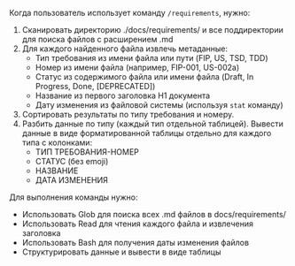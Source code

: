 Когда пользователь использует команду `/requirements`, нужно:

1. Сканировать директорию ./docs/requirements/ и все поддиректории для поиска файлов с расширением .md
2. Для каждого найденного файла извлечь метаданные:
   - Тип требования из имени файла или пути (FIP, US, TSD, TDD)
   - Номер из имени файла (например, FIP-001, US-002a)
   - Статус из содержимого файла или имени файла (Draft, In Progress, Done, [DEPRECATED])
   - Название из первого заголовка H1 документа
   - Дату изменения из файловой системы (используя `stat` команду)
3. Сортировать результаты по типу требования и номеру.
4. Разбить данные по типу (каждый тип отдельной таблицей). Вывести данные в виде форматированной таблицы отдельно для каждого типа с колонками:
   - ТИП ТРЕБОВАНИЯ-НОМЕР
   - СТАТУС (без emoji)
   - НАЗВАНИЕ
   - ДАТА ИЗМЕНЕНИЯ

Для выполнения команды нужно:
- Использовать Glob для поиска всех .md файлов в docs/requirements/
- Использовать Read для чтения каждого файла и извлечения заголовка
- Использовать Bash для получения даты изменения файлов
- Структурировать данные и вывести в виде таблицы
